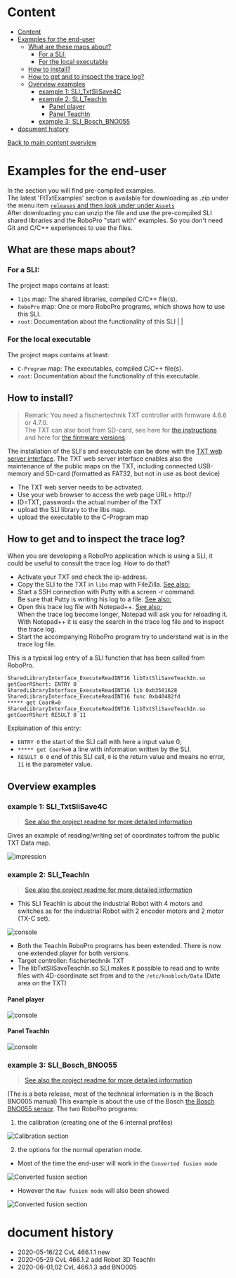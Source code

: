 
# Content
<!-- TOC depthFrom:1 depthTo:6 withLinks:1 updateOnSave:1 orderedList:0 -->

- [Content](#content)
- [Examples for the end-user](#examples-for-the-end-user)
	- [What are these maps about?](#what-are-these-maps-about)
		- [For a SLI:](#for-a-sli)
		- [For the local executable](#for-the-local-executable)
	- [How to install?](#how-to-install)
	- [How to get and to inspect the trace log?<a id="howtracelog"></a>](#how-to-get-and-to-inspect-the-trace-loga-idhowtraceloga)
	- [Overview examples](#overview-examples)
		- [example 1: SLI_TxtSliSave4C](#example-1-slitxtslisave4c)
		- [example 2: SLI_TeachIn](#example-2-sliteachin)
			- [Panel player](#panel-player)
			- [Panel TeachIn](#panel-teachin)
		- [example 3: SLI_Bosch_BNO055](#example-3-sliboschbno055)
- [document history](#document-history)

<!-- /TOC -->
[Back to main content overview](https://github.com/fischertechnik/txt_demo_ROBOPro_SLI/blob/master/README.md#overview)
# Examples for the end-user

In the section you will find pre-compiled examples.<br/>
The latest 'FtTxtExamples' section is available for downloading as .zip under the menu item [`releases` and then look under under `Assets`](https://github.com/fischertechnik/txt_demo_ROBOPro_SLI/releases)<br/>
After downloading you can unzip the file and use the pre-compiled SLI shared libraries and the RoboPro "start with" examples.
So you don't need Git and C/C++ experiences to use the files. 

## What are these maps about?
### For a SLI:
The project maps contains at least:
- `libs` map: The shared libraries, compiled C/C++ file(s). 
- `RoboPro` map: One or more RoboPro programs, which shows how to use this SLI.
- `root`: Documentation about the functionality of this SLI  |   |  

### For the local executable
The project maps contains at least:
- `C-Program` map: The executables, compiled C/C++ file(s).
- `root`:  Documentation about the functionality of this executable.

## How to install?
> Remark: You need a fischertechnik TXT controller with firmware 4.6.6 or 4.7.0.<br/>
The TXT can also boot from SD-card, see here for [the instructions](https://www.fischertechnik.de/-/media/fischertechnik/fite/service/downloads/robotics/txt-controller/documents/txt_-firmware_microsd.ashx) and here for [the firmware versions](https://github.com/fischertechnik/FT-TXT/releases).<br/>

The installation of the SLI's and executable can be done with the [TXT web server interface](../HowToUseTxtWeb.md).
The TXT web server interface enables also the maintenance of the public maps on the TXT, including connected USB-memory and SD-card (formatted as FAT32, but not in use as boot device)
- The TXT web server needs to be activated.
- Use your web browser to access the web page
URL= http://<ip-addres of the TXT>
- ID=TXT, password= the actual number of the TXT
- upload the SLI library to the libs map.
- upload the executable to the C-Program map

## How to get and to inspect the trace log?<a id="howtracelog"></a> 
When you are developing a RoboPro application which is using a SLI, it could be useful to consult the trace log.
How to do that?
- Activate your TXT and check the ip-address.
- Copy the SLI to the TXT in `libs` map with FileZilla. [See also:](https://github.com/fischertechnik/txt_demo_ROBOPro_SLI/blob/master/WhichToolsYouNeed.md#filezillasetup) 
- Start a SSH connection with Putty with a screen -r command.<br/>
  Be sure that Putty is writing his log to a file. [See also:](https://github.com/fischertechnik/txt_demo_ROBOPro_SLI/blob/master/WhichToolsYouNeed.md#puttysetup)
- Open this trace log file with Notepad++. [See also:](https://github.com/fischertechnik/txt_demo_ROBOPro_SLI/blob/master/WhichToolsYouNeed.md#notepad)<br/>
  When the trace log become longer, Notepad will ask you for reloading it.<br/>
  With Notepad++ it is easy the search in the trace log file and to inspect the trace log.
- Start the accompanying RoboPro program try to understand wat is in the trace log file.<br/>

This is a typical log entry of a SLI function that has been called from RoboPro.<br/>
```
SharedLibraryInterface_ExecuteReadINT16 libTxtSliSaveTeachIn.so getCoorRShort: ENTRY 0
SharedLibraryInterface_ExecuteReadINT16 lib 0xb3501628
SharedLibraryInterface_ExecuteReadINT16 func 0xb40482fd
***** get CoorR=0
SharedLibraryInterface_ExecuteReadINT16 libTxtSliSaveTeachIn.so getCoorRShort RESULT 0 11 
 ```
Explaination of this entry:<br/>
- `ENTRY 0`  the start of the SLI call with here a input value 0;
- `***** get CoorR=0` a line with information written by the SLI. 
- `RESULT 0 0` end of this SLI call, `0` is the return value and means no error, `11` is the parameter value.
   

## Overview examples
### example 1: SLI_TxtSliSave4C

> [See also the project readme for more detailed information](./SLI_TxtSliSave4C/README.md)

Gives an example of reading/writing set of coordinates to/from the public TXT Data map.

![impression](./SLI_TxtSliSave4C/docs/rb(1.3_f01).png)

### example 2: SLI_TeachIn

> [See also the project readme for more detailed information](./SLI_TeachIn/README.md)

- This SLI TeachIn is about the industrial Robot with 4 motors and switches as for the industrial Robot with 2 encoder motors and 2 motor (TX-C set).

![console](./SLI_TeachIn/docs/DSC_4652.JPG)

- Both the TeachIn RoboPro programs has been extended.
  There is now one extended player for both versions.
- Target controller: fischertechnik TXT
- The libTxtSliSaveTeachIn.so SLI makes it possible to read and to write files with  4D-coordinate set from and to the `/etc/knobloch/Data` (Date area on the TXT)

#### Panel player
![console](./SLI_TeachIn/docs/player(panel_02).png)

#### Panel TeachIn
![console](./SLI_TeachIn/docs/TeachIn(panel_02).png)


### example 3: SLI_Bosch_BNO055

> [See also the project readme for more detailed information](./SLI_Bosch_BNO055/README.md)
 
(The is a beta release, most of the technical information is in the Bosch BNO005 manual)
This example is about the use of the Bosch [the  Bosch BNO055 sensor](https://www.bosch-sensortec.com/bst/products/all_products/bno055). 
The two RoboPro programs:
1. the calibration (creating one of the 6 internal profiles)

![Calibration section](./SLI_Bosch_BNO055/docs/I2C_DeviceInit2.PNG)

2. the options for the normal operation mode.
- Most of the time the end-user will work in the `Converted fusion mode`

![Converted fusion section](./SLI_Bosch_BNO055/docs/I2C_ConvertedFusionTests.PNG)

- However the  `Raw fusion mode` will also been showed

![Converted fusion section](./SLI_Bosch_BNO055/docs/I2C_RawFusionTests.PNG)
 


# document history 
- 2020-05-16/22 CvL 466.1.1 new
- 2020-05-29 CvL 466.1.2 add Robot 3D TeachIn
- 2020-06-01,02 CvL 466.1.3 add BNO005